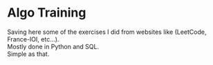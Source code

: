 # Algo Training

Saving here some of the exercises I did from websites like (LeetCode, France-IOI, etc...).  
Mostly done in Python and SQL.  
Simple as that.
